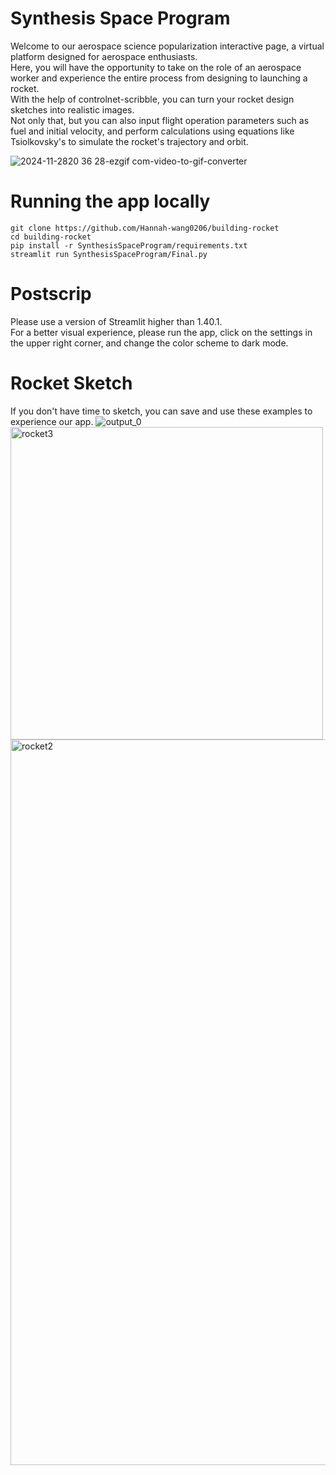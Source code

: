 # Synthesis Space Program
Welcome to our aerospace science popularization interactive page, a virtual platform designed for aerospace enthusiasts.  
Here, you will have the opportunity to take on the role of an aerospace worker and experience the entire process from designing to launching a rocket.  
With the help of controlnet-scribble, you can turn your rocket design sketches into realistic images.  
Not only that, but you can also input flight operation parameters such as fuel and initial velocity, and perform calculations using equations like Tsiolkovsky's to simulate the rocket's trajectory and orbit.  

![2024-11-2820 36 28-ezgif com-video-to-gif-converter](https://github.com/user-attachments/assets/34dc1a28-b6ab-4a70-850d-9d2b281b4727)

# Running the app locally
```
git clone https://github.com/Hannah-wang0206/building-rocket
cd building-rocket
pip install -r SynthesisSpaceProgram/requirements.txt
streamlit run SynthesisSpaceProgram/Final.py
```
# Postscrip
Please use a version of Streamlit higher than 1.40.1.  
For a better visual experience, please run the app, click on the settings in the upper right corner, and change the color scheme to dark mode.  

# Rocket Sketch
If you don't have time to sketch, you can save and use these examples to experience our app.
![output_0](https://github.com/user-attachments/assets/30173f4f-9dd9-4cd9-a1a9-5879a74d3b9b)
<img width="500" alt="rocket3" src="https://github.com/user-attachments/assets/f34a8e36-27cf-4833-aae1-0ddb3d2ce377">
<img width="1161" alt="rocket2" src="https://github.com/user-attachments/assets/30e1a164-9b20-45ad-9c31-7ff432c99a75">



